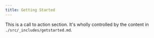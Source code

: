 ```yaml
---
title: Getting Started
---
```

This is a call to action section.  It's wholly controlled by the content in `./src/_includes/getstarted.md`.